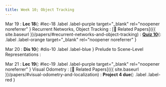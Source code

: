 ```yaml
---
title: Week 10; Object Tracking
---
```


Mar 19
: **Lec 18**{: #lec-18 .label .label-purple target="_blank" rel="noopener noreferrer" } Recurrent Networks, Object Tracking
  : [📃 Related Papers]({{ site.baseurl }}/papers/#recurrent-networks-and-object-tracking)
: [**Quiz 10**](https://www.gradescope.com/courses/704549/){: .label .label-orange target="_blank" rel="noopener noreferrer" }



Mar 20
: **Dis 10**{: #dis-10 .label .label-blue } Prelude to Scene-Level Representations
  : &nbsp;

Mar 21
: **Lec 19**{: #lec-19 .label .label-purple target="_blank" rel="noopener noreferrer" } Visual Odometry
  : [📃 Related Papers]({{ site.baseurl }}/papers/#visual-odometry-and-localization)
: **Project 4 due**{: .label .label-red }

